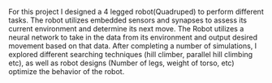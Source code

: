 For this project I designed a 4 legged robot(Quadruped) to perform different tasks. The robot utilizes embedded sensors and synapses to assess its current environment and determine its next move. The Robot utilizes a neural network to take in the data from its environment and output desired movement based on that data. After completing a number of simulations, I explored different searching techniques (hill climber, parallel hill climbing etc), as well as robot designs (Number of legs, weight of torso, etc) optimize the behavior of the robot. 

